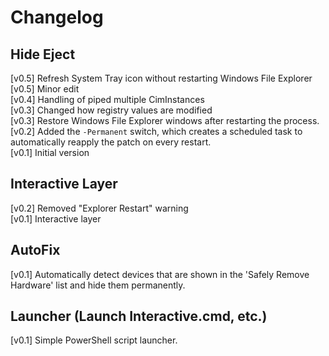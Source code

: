 # Changelog

## Hide Eject

[v0.5] Refresh System Tray icon without restarting Windows File Explorer  
[v0.5] Minor edit  
[v0.4] Handling of piped multiple CimInstances  
[v0.3] Changed how registry values are modified  
[v0.3] Restore Windows File Explorer windows after restarting the process.  
[v0.2] Added the `-Permanent` switch, which creates a scheduled task to automatically reapply the patch on every restart.  
[v0.1] Initial version

## Interactive Layer

[v0.2] Removed "Explorer Restart" warning  
[v0.1] Interactive layer

## AutoFix

[v0.1] Automatically detect devices that are shown in the 'Safely Remove Hardware' list and hide them permanently.

## Launcher (Launch Interactive.cmd, etc.)

[v0.1] Simple PowerShell script launcher.
